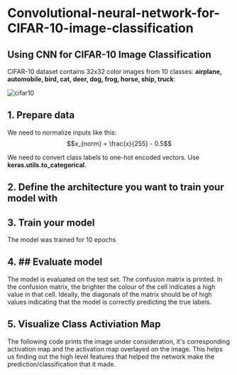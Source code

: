 # Convolutional-neural-network-for-CIFAR-10-image-classification
## Using CNN for CIFAR-10 Image Classification

CIFAR-10 dataset contains 32x32 color images from 10 classes: __airplane, automobile, bird, cat, deer, dog, frog, horse, ship, truck__:

![cifar10](https://drive.google.com/uc?export=view&id=1u85vm3NcizRvOm-KjagrGl66PkahPt1n)

## 1. Prepare data 

We need to normalize inputs like this: $$x_{norm} = \frac{x}{255} - 0.5$$

We need to convert class labels to one-hot encoded vectors. Use __keras.utils.to_categorical__.

## 2. Define the architecture you want to train your model with

## 3. Train your model
The model was trained for 10 epochs

## 4. ## Evaluate model

The model is evaluated on the test set. The confusion matrix is printed. In the confusion matrix, the brighter the colour of the cell indicates a high value in that cell. Ideally, the diagonals of the matrix should be of high values indicating that the model is correctly predicting the true labels.

## 5. Visualize Class Activiation Map

The following code prints the image under consideration, it's corresponding activation map and the activation map overlayed on the image. This helps us finding out the high level features that helped the network make the prediction/classification that it made.
